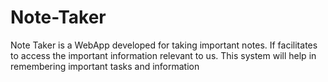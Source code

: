 # Note-Taker

Note Taker is a WebApp developed for taking important notes. If facilitates 
to access the important information relevant to us. This system will help in 
remembering important tasks and information
